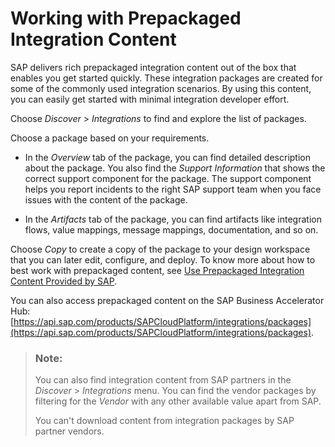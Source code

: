 <!-- loiobd2ed3ef889b4638b1bbf66608e47bef -->

# Working with Prepackaged Integration Content

SAP delivers rich prepackaged integration content out of the box that enables you get started quickly. These integration packages are created for some of the commonly used integration scenarios. By using this content, you can easily get started with minimal integration developer effort.

Choose *Discover* \> *Integrations* to find and explore the list of packages.

Choose a package based on your requirements.

-   In the *Overview* tab of the package, you can find detailed description about the package. You also find the *Support Information* that shows the correct support component for the package. The support component helps you report incidents to the right SAP support team when you face issues with the content of the package.

-   In the *Artifacts* tab of the package, you can find artifacts like integration flows, value mappings, message mappings, documentation, and so on.


Choose *Copy* to create a copy of the package to your design workspace that you can later edit, configure, and deploy. To know more about how to best work with prepackaged content, see [Use Prepackaged Integration Content Provided by SAP](use-prepackaged-integration-content-provided-by-sap-95c68ce.md).

You can also access prepackaged content on the SAP Business Accelerator Hub: [https://api.sap.com/products/SAPCloudPlatform/integrations/packages](https://api.sap.com/products/SAPCloudPlatform/integrations/packages).

> ### Note:  
> You can also find integration content from SAP partners in the *Discover* \> *Integrations* menu. You can find the vendor packages by filtering for the *Vendor* with any other available value apart from SAP.
> 
> You can't download content from integration packages by SAP partner vendors.

